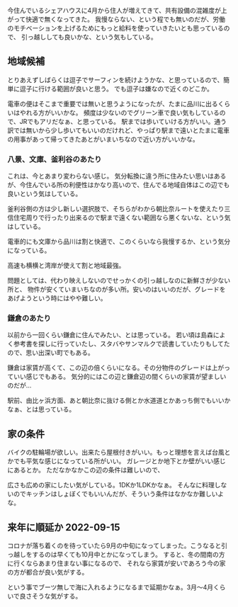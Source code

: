 今住んでいるシェアハウスに4月から住人が増えてきて、共有設備の混雑度が上がって快適で無くなってきた。
我慢ならない、という程でも無いのだが、労働のモチベーションを上げるためにもっと給料を使っていきたいとも思っているので、
引っ越ししても良いかな、という気もしている。

## 地域候補

とりあえずしばらくは逗子でサーフィンを続けようかな、と思っているので、簡単に逗子に行ける範囲が良いと思う。
でも逗子は嫌なので近くのどこか。

電車の便はそこまで重要では無いと思うようになったが、たまに品川に出るくらいはやれる方がいいかな。
頻度は少ないのでグリーン車で良い気もしているので、JRでもアリだなぁ、と思っている。
駅までは歩いていける方がいい。通う訳では無いから少し歩いてもいいのだけれど、やっぱり駅まで遠いとたまに電車の用事があって帰ってきたあとがいまいちなので近い方がいいかな。

### 八景、文庫、釜利谷のあたり

これは、今とあまり変わらない感じ。
気分転換に違う所に住みたい思いはあるが、今住んでいる所の利便性はかなり高いので、住んでる地域自体はこの辺でも良いという気はしている。

釜利谷側の方は少し新しい選択肢で、そちらがわから朝比奈ルートを使えたり三信住宅周りで行ったり出来るので駅まで遠くない範囲なら悪くないな、という気はしている。

電車的にも文庫から品川は割と快適で、このくらいなら我慢するか、という気分になっている。

高速も横横と湾岸が使えて割と地域最強。

問題としては、代わり映えしないのでせっかくの引っ越しなのに新鮮さが少ない所と、
物件が安くていまいちなのが多い所。安いのはいいのだが、グレードをあげようという時にはやや難しい。

### 鎌倉のあたり

以前から一回くらい鎌倉に住んでみたい、とは思っている。
若い頃は島森によく参考書を探しに行っていたし、スタバやサンマルクで読書していたりもしてたので、思い出深い町でもある。

鎌倉は家賃が高くて、この辺の倍くらいになる。その分物件のグレードは上がっていい感じでもある。
気分的にはこの辺と鎌倉辺の間くらいの家賃が望ましいのだが…

駅前、由比ヶ浜方面、あと朝比奈に抜ける側とか水道道とかあっち側でもいいかなぁ、とは思っている。

## 家の条件

バイクの駐輪場が欲しい。出来たら屋根付きがいい。もっと理想を言えば台風とかでも平気な感じになっている所がいい。
ガレージとか地下とか壁がいい感じにあるとか。
ただなかなかこの辺の条件は難しいので、

広さも広めの家にしたい気がしている。1DKか1LDKかなぁ。
そんなに料理しないのでキッチンはしょぼくでもいいんだが、そういう条件はなかなか難しいよな。

## 来年に順延か 2022-09-15

コロナが落ち着くのを待っていたら9月の中旬になってしまった。こうなると引っ越しをするのは早くても10月中とかになってしまう。
すると、冬の間南の方に行くならあまり住まない事になるので、
それなら家賃が安いであろう今の家の方が都合が良い気がする。

という事でブーツ無しで海に入れるようになるまで延期かなぁ。3月〜4月くらいで良さそうな気がする。